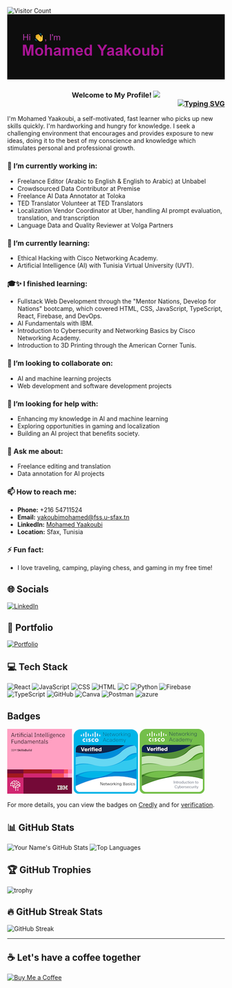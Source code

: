 ![Visitor Count](https://profile-counter.glitch.me/{mohamedyaakoubi}/count.svg)
![Banner](header.png)

<!--❓- Intro-->
<h3 style="text-align: center; position: relative;">
  Welcome to My Profile! 
  <img src="https://media.giphy.com/media/hvRJCLFzcasrR4ia7z/giphy.gif" width="28">
  <br>
  <a href="https://git.io/typing-svg" style="display: block; text-align: right;">
    <img src="https://readme-typing-svg.herokuapp.com?font=Fira+Code&pause=1000&color=971BC0&width=435&lines=Computer+science+student;AI+enthusiast;Fullstack+developer+(Beginner);Self-learnt" alt="Typing SVG" />
  </a>
</h3>







I'm Mohamed Yaakoubi, a self-motivated, fast learner who picks up new skills quickly. I'm hardworking and hungry for knowledge. I seek a challenging environment that encourages and provides exposure to new ideas, doing it to the best of my conscience and knowledge which stimulates personal and professional growth.

### 🔭 I’m currently working in:
- Freelance Editor (Arabic to English & English to Arabic) at Unbabel
- Crowdsourced Data Contributor at Premise
- Freelance AI Data Annotator at Toloka
- TED Translator Volunteer at TED Translators
- Localization Vendor Coordinator at Uber, handling AI prompt evaluation, translation, and transcription
- Language Data and Quality Reviewer at Volga Partners

### 🌱 I’m currently learning:
- Ethical Hacking with Cisco Networking Academy.                        
- Artificial Intelligence (AI) with Tunisia Virtual University (UVT).

### 🎓✨ I finished learning:
- Fullstack Web Development through the "Mentor Nations, Develop for Nations" bootcamp, which covered HTML, CSS, JavaScript, TypeScript, React, Firebase, and DevOps.                                 
- AI Fundamentals with IBM.                        
- Introduction to Cybersecurity and Networking Basics by Cisco Networking Academy.                            
- Introduction to 3D Printing through the American Corner Tunis.

### 👯 I’m looking to collaborate on:
- AI and machine learning projects
- Web development and software development projects

### 🤔 I’m looking for help with:
- Enhancing my knowledge in AI and machine learning
- Exploring opportunities in gaming and localization
- Building an AI project that benefits society.

### 💬 Ask me about:
- Freelance editing and translation
- Data annotation for AI projects

### 📫 How to reach me:
- **Phone:** +216 54711524
- **Email:** yakoubimohamed@fss.u-sfax.tn
- **LinkedIn:** [Mohamed Yaakoubi](https://www.linkedin.com/in/yaakoubi-mohamed/)
- **Location:** Sfax, Tunisia

### ⚡ Fun fact:
- I love traveling, camping, playing chess, and gaming in my free time!

## 🌐 Socials
[![LinkedIn](https://img.shields.io/badge/LinkedIn-0A66C2?style=for-the-badge&logo=linkedin&logoColor=white)](https://www.linkedin.com/in/yaakoubi-mohamed/)
## 🌟 Portfolio
[![Portfolio](https://img.shields.io/badge/Portfolio-20232A?style=for-the-badge&logo=portfolio&logoColor=61DAFB)](https://mohamedyaakoubi.github.io/MohamedYaakoubi/)


## 💻 Tech Stack
![React](https://img.shields.io/badge/React-20232A?style=for-the-badge&logo=react&logoColor=61DAFB)
![JavaScript](https://img.shields.io/badge/JavaScript-323330?style=for-the-badge&logo=javascript&logoColor=F7DF1E)
![CSS](https://img.shields.io/badge/CSS-239120?style=for-the-badge&logo=css3&logoColor=white)
![HTML](https://img.shields.io/badge/HTML-E34F26?style=for-the-badge&logo=html5&logoColor=white)
![C](https://img.shields.io/badge/C-00599C?style=for-the-badge&logo=c&logoColor=white)
![Python](https://img.shields.io/badge/Python-3776AB?style=for-the-badge&logo=python&logoColor=white)
![Firebase](https://img.shields.io/badge/Firebase-FFCA28?style=for-the-badge&logo=firebase&logoColor=white)
![TypeScript](https://img.shields.io/badge/TypeScript-3178C6?style=for-the-badge&logo=typescript&logoColor=white)
![GitHub](https://img.shields.io/badge/GitHub-181717?style=for-the-badge&logo=github&logoColor=white)
![Canva](https://img.shields.io/badge/Canva-%2300C4CC.svg?style=for-the-badge&logo=Canva&logoColor=white)
![Postman](https://img.shields.io/badge/Postman-FF6C37?style=for-the-badge&logo=postman&logoColor=white)
![azure](https://img.shields.io/badge/Azure-0078D4?style=for-the-badge&logo=microsoftazure&logoColor=white)

## Badges

<img src="artificial-intelligence-fundamentals (3).png" alt="AI Fundamentals Badge"/> <img src="networking-basics.png" alt="networking basics badge from Cisco"/> <img src="introduction-to-cybersecurity.png" alt="networking basics badge from Cisco"/>



For more details, you can view the badges on [Credly](https://www.credly.com/badges/4ded1472-5a10-4b7d-ba8a-fae8458d2fa9/public_url) and for [verification](https://www.credly.com/go/FuFICNPo).


## 📊 GitHub Stats

![Your Name's GitHub Stats](https://github-readme-stats.vercel.app/api?username=mohamedyaakoubi&show_icons=true&theme=radical)
![Top Languages](https://github-readme-stats.vercel.app/api/top-langs/?username=mohamedyaakoubi&layout=compact&theme=radical)

## 🏆 GitHub Trophies
![trophy](https://github-profile-trophy.vercel.app/?username=mohamedyaakoubi&theme=dracula)

## 🔥 GitHub Streak Stats
![GitHub Streak](https://github-readme-streak-stats.herokuapp.com/?user=mohamedyaakoubi&theme=radical)

---
## ☕ Let's have a coffee together

[![Buy Me a Coffee](https://img.buymeacoffee.com/button-api/?text=Buy%20me%20a%20coffee&emoji=&slug=medykb&button_colour=FFDD00&font_colour=000000&font_family=Cookie&outline_colour=000000&coffee_colour=ffffff)](https://www.buymeacoffee.com/medykb)
